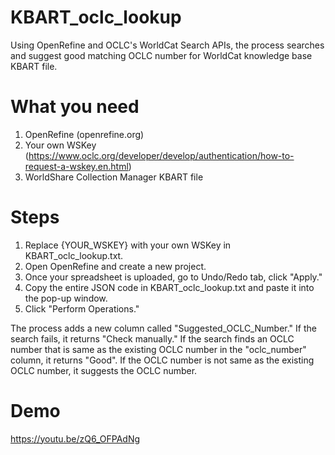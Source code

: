 # KBART_oclc_lookup

Using OpenRefine and OCLC's WorldCat Search APIs, the process searches and suggest good matching OCLC number for WorldCat knowledge base KBART file.

# What you need
1. OpenRefine (openrefine.org)
2. Your own WSKey (https://www.oclc.org/developer/develop/authentication/how-to-request-a-wskey.en.html)
3. WorldShare Collection Manager KBART file 

# Steps
1. Replace {YOUR_WSKEY} with your own WSKey in KBART_oclc_lookup.txt.
2. Open OpenRefine and create a new project.
3. Once your spreadsheet is uploaded, go to Undo/Redo tab, click "Apply."
4. Copy the entire JSON code in KBART_oclc_lookup.txt and paste it into the pop-up window.
5. Click "Perform Operations."

The process adds a new column called "Suggested_OCLC_Number." If the search fails, it returns "Check manually." If the search finds an OCLC number that is same as the existing OCLC number in the "oclc_number" column, it returns "Good". If the OCLC number is not same as the existing OCLC number, it suggests the OCLC number. 

# Demo
https://youtu.be/zQ6_OFPAdNg